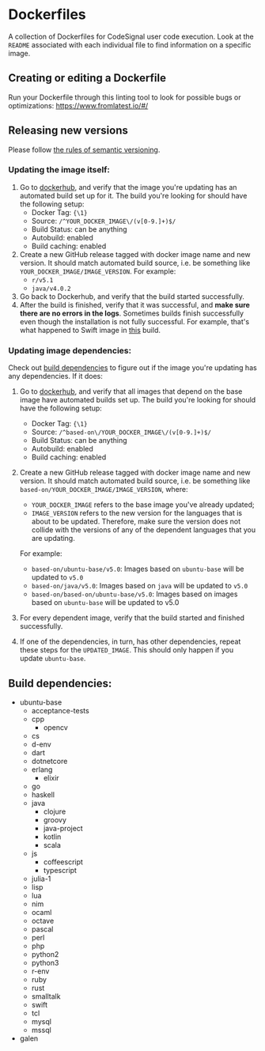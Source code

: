 # Dockerfiles

A collection of Dockerfiles for CodeSignal user code execution. Look at the `README` associated with each individual file to find information on a specific image.

## Creating or editing a Dockerfile

Run your Dockerfile through this linting tool to look for possible bugs or optimizations:
https://www.fromlatest.io/#/

## Releasing new versions
Please follow [the rules of semantic versioning](https://semver.org/).

### Updating the image itself:

1. Go to [dockerhub](https://hub.docker.com/?namespace=codesignal), and verify that the image you're updating has an automated build set up for it. The build you're looking for should have the following setup:
   * Docker Tag: `{\1}`
   * Source: `/^YOUR_DOCKER_IMAGE\/(v[0-9.]+)$/`
   * Build Status: can be anything
   * Autobuild: enabled
   * Build caching: enabled
2. Create a new GitHub release tagged with docker image name and new version. It should match automated build source, i.e. be something like `YOUR_DOCKER_IMAGE/IMAGE_VERSION`. For example:
   * `r/v5.1`
   * `java/v4.0.2`
3. Go back to Dockerhub, and verify that the build started successfully.
4. After the build is finished, verify that it was successful, and **make sure there are no errors in the logs**. Sometimes builds finish successfully even though the installation is not fully successful. For example, that's what happened to Swift image in [this](https://cloud.docker.com/u/codesignal/repository/registry-1.docker.io/codesignal/swift/builds/0ba57fcb-7639-448d-b00e-91b89c75765b) build.
   
### Updating image dependencies:

Check out [build dependencies](#build-tree) to figure out if the image you're updating has any dependencies. If it does:

1. Go to [dockerhub](https://hub.docker.com/?namespace=codesignal), and verify that all images that depend on the base image have automated builds set up. The build you're looking for should have the following setup:
   * Docker Tag: `{\1}`
   * Source: `/^based-on\/YOUR_DOCKER_IMAGE\/(v[0-9.]+)$/`
   * Build Status: can be anything
   * Autobuild: enabled
   * Build caching: enabled
2. Create a new GitHub release tagged with docker image name and new version. It should match automated build source, i.e. be something like `based-on/YOUR_DOCKER_IMAGE/IMAGE_VERSION`, where:
   * `YOUR_DOCKER_IMAGE` refers to the base image you've already updated;
   * `IMAGE_VERSION` refers to the new version for the languages that is about to be updated. Therefore, make sure the version does not collide with the versions of any of the dependent languages that you are updating.

   For example:
      * `based-on/ubuntu-base/v5.0`: Images based on `ubuntu-base` will be updated to `v5.0`
      * `based-on/java/v5.0`: Images based on `java` will be updated to `v5.0`
      * `based-on/based-on/ubuntu-base/v5.0`: Images based on images based on `ubuntu-base` will be updated to v5.0
3. For every dependent image, verify that the build started and finished successfully.
4. If one of the dependencies, in turn, has other dependencies, repeat these steps for the `UPDATED_IMAGE`. This should only happen if you update `ubuntu-base`.
   
## <a name="build-tree"></a>Build dependencies:

* ubuntu-base
  * acceptance-tests
  * cpp
    * opencv
  * cs
  * d-env
  * dart
  * dotnetcore
  * erlang
    * elixir
  * go
  * haskell
  * java
    * clojure
    * groovy
    * java-project
    * kotlin
    * scala
  * js
    * coffeescript
    * typescript
  * julia-1
  * lisp
  * lua
  * nim
  * ocaml
  * octave
  * pascal
  * perl
  * php
  * python2
  * python3
  * r-env
  * ruby
  * rust
  * smalltalk
  * swift
  * tcl
  * mysql
  * mssql
* galen
